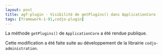 ```yaml
---
layout: post
title: agf-plugin - Visibilité de getPlugins() dans ApplicationCore
tags: [framework-1-91,codjo-plugin]
---
```

La méthode ```getPlugins()``` de ```ApplicationCore``` a été rendue publique.

Cette modification a été faite suite au développement de la librairie ```codjo-administration```.